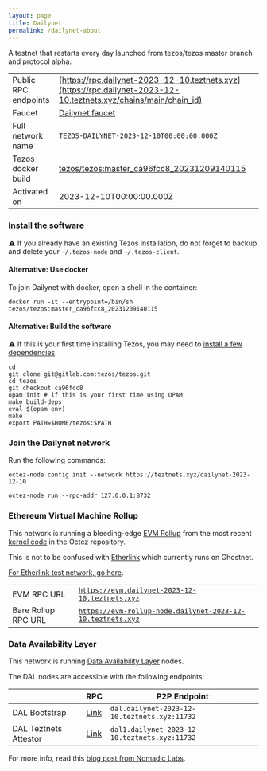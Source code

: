 ```yaml
---
layout: page
title: Dailynet
permalink: /dailynet-about
---
```


A testnet that restarts every day launched from tezos/tezos master branch and protocol alpha.

| | |
|-------|---------------------|
| Public RPC endpoints | [https://rpc.dailynet-2023-12-10.teztnets.xyz](https://rpc.dailynet-2023-12-10.teztnets.xyz/chains/main/chain_id)<br/> |
| Faucet | [Dailynet faucet](https://faucet.dailynet-2023-12-10.teztnets.xyz) |
| Full network name | `TEZOS-DAILYNET-2023-12-10T00:00:00.000Z` |
| Tezos docker build | [tezos/tezos:master_ca96fcc8_20231209140115](https://hub.docker.com/r/tezos/tezos/tags?page=1&ordering=last_updated&name=master_ca96fcc8_20231209140115) |
| Activated on | 2023-12-10T00:00:00.000Z |





### Install the software

⚠️  If you already have an existing Tezos installation, do not forget to backup and delete your `~/.tezos-node` and `~/.tezos-client`.



#### Alternative: Use docker

To join Dailynet with docker, open a shell in the container:

```
docker run -it --entrypoint=/bin/sh tezos/tezos:master_ca96fcc8_20231209140115
```

#### Alternative: Build the software

⚠️  If this is your first time installing Tezos, you may need to [install a few dependencies](https://tezos.gitlab.io/introduction/howtoget.html#setting-up-the-development-environment-from-scratch).

```
cd
git clone git@gitlab.com:tezos/tezos.git
cd tezos
git checkout ca96fcc8
opam init # if this is your first time using OPAM
make build-deps
eval $(opam env)
make
export PATH=$HOME/tezos:$PATH
```

### Join the Dailynet network

Run the following commands:

```
octez-node config init --network https://teztnets.xyz/dailynet-2023-12-10

octez-node run --rpc-addr 127.0.0.1:8732
```


### Ethereum Virtual Machine Rollup

This network is running a bleeding-edge [EVM Rollup](https://docs.etherlink.com/welcome/what-is-etherlink) from the most recent [kernel code](https://gitlab.com/tezos/tezos/-/tree/master/etherlink) in the Octez repository.

This is not to be confused with [Etherlink](https://docs.etherlink.com/get-started/connect-your-wallet-to-etherlink) which currently runs on Ghostnet.

[For Etherlink test network, go here](https://docs.etherlink.com/get-started/connect-your-wallet-to-etherlink).

| | |
|-------|---------------------|
| EVM RPC URL | [`https://evm.dailynet-2023-12-10.teztnets.xyz`](https://evm.dailynet-2023-12-10.teztnets.xyz) |
| Bare Rollup RPC URL | [`https://evm-rollup-node.dailynet-2023-12-10.teztnets.xyz`](https://evm-rollup-node.dailynet-2023-12-10.teztnets.xyz/global/block/head) |




### Data Availability Layer

This network is running [Data Availability Layer](https://tezos.gitlab.io/shell/dal.html) nodes.


The DAL nodes are accessible with the following endpoints:

| | RPC | P2P Endpoint |
|------------|---------|--------------|
| DAL Bootstrap | [Link](https://dal-bootstrap-rpc.dailynet-2023-12-10.teztnets.xyz) | `dal.dailynet-2023-12-10.teztnets.xyz:11732` |
| DAL Teztnets Attestor | [Link](https://dal-attestor-rpc.dailynet-2023-12-10.teztnets.xyz) | `dal1.dailynet-2023-12-10.teztnets.xyz:11732` |


For more info, read this [blog post from Nomadic Labs](https://research-development.nomadic-labs.com/data-availability-layer-tezos.html).



